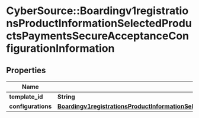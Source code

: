 # CyberSource::Boardingv1registrationsProductInformationSelectedProductsPaymentsSecureAcceptanceConfigurationInformation

## Properties
Name | Type | Description | Notes
------------ | ------------- | ------------- | -------------
**template_id** | **String** |  | [optional] 
**configurations** | [**Boardingv1registrationsProductInformationSelectedProductsPaymentsSecureAcceptanceConfigurationInformationConfigurations**](Boardingv1registrationsProductInformationSelectedProductsPaymentsSecureAcceptanceConfigurationInformationConfigurations.md) |  | [optional] 


